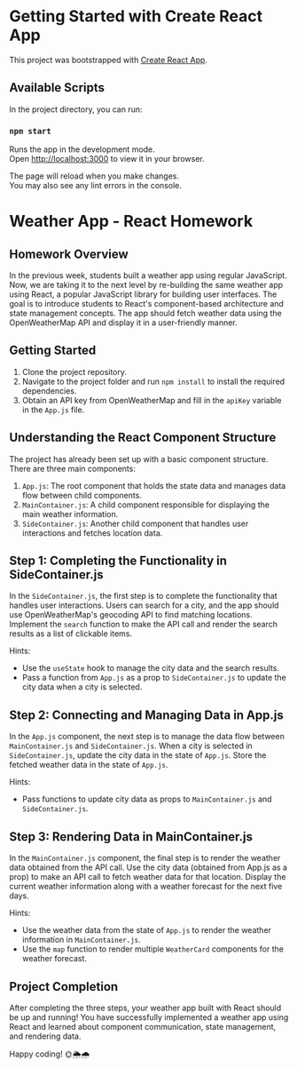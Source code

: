 # Getting Started with Create React App

This project was bootstrapped with [Create React App](https://github.com/facebook/create-react-app).

## Available Scripts

In the project directory, you can run:

### `npm start`

Runs the app in the development mode.\
Open [http://localhost:3000](http://localhost:3000) to view it in your browser.

The page will reload when you make changes.\
You may also see any lint errors in the console.

# Weather App - React Homework

## Homework Overview
In the previous week, students built a weather app using regular JavaScript. Now, we are taking it to the next level by re-building the same weather app using React, a popular JavaScript library for building user interfaces. The goal is to introduce students to React's component-based architecture and state management concepts. The app should fetch weather data using the OpenWeatherMap API and display it in a user-friendly manner.

## Getting Started
1. Clone the project repository.
2. Navigate to the project folder and run `npm install` to install the required dependencies.
3. Obtain an API key from OpenWeatherMap and fill in the `apiKey` variable in the `App.js` file.

## Understanding the React Component Structure
The project has already been set up with a basic component structure. There are three main components:
1. `App.js`: The root component that holds the state data and manages data flow between child components.
2. `MainContainer.js`: A child component responsible for displaying the main weather information.
3. `SideContainer.js`: Another child component that handles user interactions and fetches location data.

## Step 1: Completing the Functionality in SideContainer.js
In the `SideContainer.js`, the first step is to complete the functionality that handles user interactions. Users can search for a city, and the app should use OpenWeatherMap's geocoding API to find matching locations. Implement the `search` function to make the API call and render the search results as a list of clickable items.

Hints:
- Use the `useState` hook to manage the city data and the search results.
- Pass a function from `App.js` as a prop to `SideContainer.js` to update the city data when a city is selected.

## Step 2: Connecting and Managing Data in App.js
In the `App.js` component, the next step is to manage the data flow between `MainContainer.js` and `SideContainer.js`. When a city is selected in `SideContainer.js`, update the city data in the state of `App.js`. Store the fetched weather data in the state of `App.js`.

Hints:
- Pass functions to update city data as props to `MainContainer.js` and `SideContainer.js`.

## Step 3: Rendering Data in MainContainer.js
In the `MainContainer.js` component, the final step is to render the weather data obtained from the API call. Use the city data (obtained from App.js as a prop) to make an API call to fetch weather data for that location. Display the current weather information along with a weather forecast for the next five days.

Hints:
- Use the weather data from the state of `App.js` to render the weather information in `MainContainer.js`.
- Use the `map` function to render multiple `WeatherCard` components for the weather forecast.

## Project Completion
After completing the three steps, your weather app built with React should be up and running! You have successfully implemented a weather app using React and learned about component communication, state management, and rendering data.

Happy coding! 🌞🌦️🌧️
